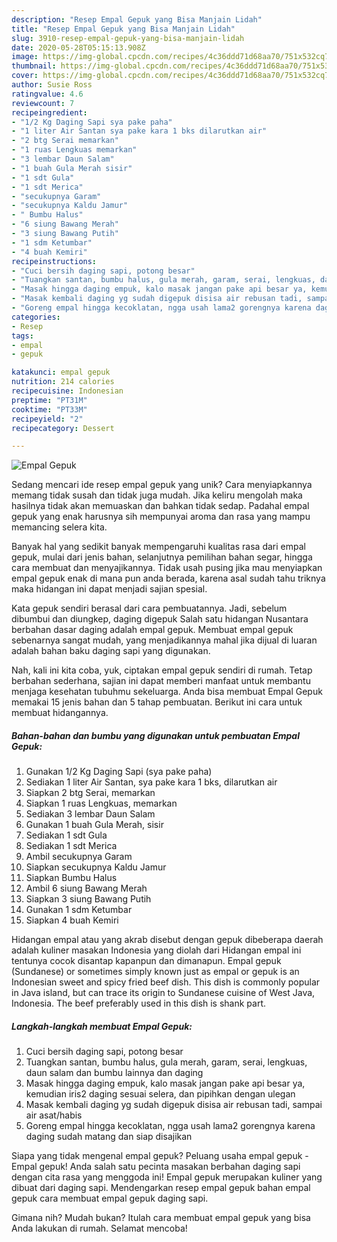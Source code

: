 ```yaml
---
description: "Resep Empal Gepuk yang Bisa Manjain Lidah"
title: "Resep Empal Gepuk yang Bisa Manjain Lidah"
slug: 3910-resep-empal-gepuk-yang-bisa-manjain-lidah
date: 2020-05-28T05:15:13.908Z
image: https://img-global.cpcdn.com/recipes/4c36ddd71d68aa70/751x532cq70/empal-gepuk-foto-resep-utama.jpg
thumbnail: https://img-global.cpcdn.com/recipes/4c36ddd71d68aa70/751x532cq70/empal-gepuk-foto-resep-utama.jpg
cover: https://img-global.cpcdn.com/recipes/4c36ddd71d68aa70/751x532cq70/empal-gepuk-foto-resep-utama.jpg
author: Susie Ross
ratingvalue: 4.6
reviewcount: 7
recipeingredient:
- "1/2 Kg Daging Sapi sya pake paha"
- "1 liter Air Santan sya pake kara 1 bks dilarutkan air"
- "2 btg Serai memarkan"
- "1 ruas Lengkuas memarkan"
- "3 lembar Daun Salam"
- "1 buah Gula Merah sisir"
- "1 sdt Gula"
- "1 sdt Merica"
- "secukupnya Garam"
- "secukupnya Kaldu Jamur"
- " Bumbu Halus"
- "6 siung Bawang Merah"
- "3 siung Bawang Putih"
- "1 sdm Ketumbar"
- "4 buah Kemiri"
recipeinstructions:
- "Cuci bersih daging sapi, potong besar"
- "Tuangkan santan, bumbu halus, gula merah, garam, serai, lengkuas, daun salam dan bumbu lainnya dan daging"
- "Masak hingga daging empuk, kalo masak jangan pake api besar ya, kemudian iris2 daging sesuai selera, dan pipihkan dengan ulegan"
- "Masak kembali daging yg sudah digepuk disisa air rebusan tadi, sampai air asat/habis"
- "Goreng empal hingga kecoklatan, ngga usah lama2 gorengnya karena daging sudah matang dan siap disajikan"
categories:
- Resep
tags:
- empal
- gepuk

katakunci: empal gepuk 
nutrition: 214 calories
recipecuisine: Indonesian
preptime: "PT31M"
cooktime: "PT33M"
recipeyield: "2"
recipecategory: Dessert

---
```



![Empal Gepuk](https://img-global.cpcdn.com/recipes/4c36ddd71d68aa70/751x532cq70/empal-gepuk-foto-resep-utama.jpg)

Sedang mencari ide resep empal gepuk yang unik? Cara menyiapkannya memang tidak susah dan tidak juga mudah. Jika keliru mengolah maka hasilnya tidak akan memuaskan dan bahkan tidak sedap. Padahal empal gepuk yang enak harusnya sih mempunyai aroma dan rasa yang mampu memancing selera kita.

Banyak hal yang sedikit banyak mempengaruhi kualitas rasa dari empal gepuk, mulai dari jenis bahan, selanjutnya pemilihan bahan segar, hingga cara membuat dan menyajikannya. Tidak usah pusing jika mau menyiapkan empal gepuk enak di mana pun anda berada, karena asal sudah tahu triknya maka hidangan ini dapat menjadi sajian spesial.

Kata gepuk sendiri berasal dari cara pembuatannya. Jadi, sebelum dibumbui dan diungkep, daging digepuk Salah satu hidangan Nusantara berbahan dasar daging adalah empal gepuk. Membuat empal gepuk sebenarnya sangat mudah, yang menjadikannya mahal jika dijual di luaran adalah bahan baku daging sapi yang digunakan.


Nah, kali ini kita coba, yuk, ciptakan empal gepuk sendiri di rumah. Tetap berbahan sederhana, sajian ini dapat memberi manfaat untuk membantu menjaga kesehatan tubuhmu sekeluarga. Anda bisa membuat Empal Gepuk memakai 15 jenis bahan dan 5 tahap pembuatan. Berikut ini cara untuk membuat hidangannya.

<!--inarticleads1-->

##### Bahan-bahan dan bumbu yang digunakan untuk pembuatan Empal Gepuk:

1. Gunakan 1/2 Kg Daging Sapi (sya pake paha)
1. Sediakan 1 liter Air Santan, sya pake kara 1 bks, dilarutkan air
1. Siapkan 2 btg Serai, memarkan
1. Siapkan 1 ruas Lengkuas, memarkan
1. Sediakan 3 lembar Daun Salam
1. Gunakan 1 buah Gula Merah, sisir
1. Sediakan 1 sdt Gula
1. Sediakan 1 sdt Merica
1. Ambil secukupnya Garam
1. Siapkan secukupnya Kaldu Jamur
1. Siapkan  Bumbu Halus
1. Ambil 6 siung Bawang Merah
1. Siapkan 3 siung Bawang Putih
1. Gunakan 1 sdm Ketumbar
1. Siapkan 4 buah Kemiri


Hidangan empal atau yang akrab disebut dengan gepuk dibeberapa daerah adalah kuliner masakan Indonesia yang diolah dari Hidangan empal ini tentunya cocok disantap kapanpun dan dimanapun. Empal gepuk (Sundanese) or sometimes simply known just as empal or gepuk is an Indonesian sweet and spicy fried beef dish. This dish is commonly popular in Java island, but can trace its origin to Sundanese cuisine of West Java, Indonesia. The beef preferably used in this dish is shank part. 

<!--inarticleads2-->

##### Langkah-langkah membuat Empal Gepuk:

1. Cuci bersih daging sapi, potong besar
1. Tuangkan santan, bumbu halus, gula merah, garam, serai, lengkuas, daun salam dan bumbu lainnya dan daging
1. Masak hingga daging empuk, kalo masak jangan pake api besar ya, kemudian iris2 daging sesuai selera, dan pipihkan dengan ulegan
1. Masak kembali daging yg sudah digepuk disisa air rebusan tadi, sampai air asat/habis
1. Goreng empal hingga kecoklatan, ngga usah lama2 gorengnya karena daging sudah matang dan siap disajikan


Siapa yang tidak mengenal empal gepuk? Peluang usaha empal gepuk -Empal gepuk! Anda salah satu pecinta masakan berbahan daging sapi dengan cita rasa yang menggoda ini! Empal gepuk merupakan kuliner yang dibuat dari daging sapi. Mendengarkan resep empal gepuk bahan empal gepuk cara membuat empal gepuk daging sapi. 

Gimana nih? Mudah bukan? Itulah cara membuat empal gepuk yang bisa Anda lakukan di rumah. Selamat mencoba!
